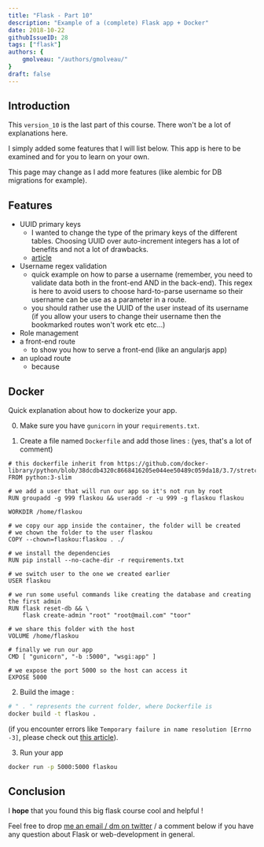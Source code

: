 ```yaml
---
title: "Flask - Part 10"
description: "Example of a (complete) Flask app + Docker"
date: 2018-10-22
githubIssueID: 28
tags: ["flask"]
authors: {
    gmolveau: "/authors/gmolveau/"
}
draft: false
---
```



## Introduction

This `version_10` is the last part of this course. There won't be a lot of explanations here. 

I simply added some features that I will list below. This app is here to be examined and for you to learn on your own.

This page may change as I add more features (like alembic for DB migrations for example).

## Features

* UUID primary keys
    * I wanted to change the type of the primary keys of the different tables. Choosing UUID over auto-increment integers has a lot of benefits and not a lot of drawbacks.
    * [article](https://www.clever-cloud.com/blog/engineering/2015/05/20/why-auto-increment-is-a-terrible-idea/)
* Username regex validation
    * quick example on how to parse a username (remember, you need to validate data both in the front-end AND in the back-end). This regex is here to avoid users to choose hard-to-parse username so their username can be use as a parameter in a route.
    * you should rather use the UUID of the user instead of its username (if you allow your users to change their username then the bookmarked routes won't work etc etc...)
* Role management
* a front-end route
    * to show you how to serve a front-end (like an angularjs app)
* an upload route
    * because

## Docker

Quick explanation about how to dockerize your app.

0. Make sure you have `gunicorn` in your `requirements.txt`.

1. Create a file named `Dockerfile` and add those lines : (yes, that's a lot of comment)

```
# this dockerfile inherit from https://github.com/docker-library/python/blob/38dcdb4320c8668416205e044ee50489c059da18/3.7/stretch/slim/Dockerfile
FROM python:3-slim

# we add a user that will run our app so it's not run by root
RUN groupadd -g 999 flaskou && useradd -r -u 999 -g flaskou flaskou

WORKDIR /home/flaskou

# we copy our app inside the container, the folder will be created
# we chown the folder to the user flaskou
COPY --chown=flaskou:flaskou . ./

# we install the dependencies
RUN pip install --no-cache-dir -r requirements.txt

# we switch user to the one we created earlier
USER flaskou

# we run some useful commands like creating the database and creating the first admin
RUN flask reset-db && \
	flask create-admin "root" "root@mail.com" "toor"

# we share this folder with the host
VOLUME /home/flaskou

# finally we run our app
CMD [ "gunicorn", "-b :5000", "wsgi:app" ]

# we expose the port 5000 so the host can access it
EXPOSE 5000
```

2. Build the image :

```bash
# " . " represents the current folder, where Dockerfile is
docker build -t flaskou .
```

(if you encounter errors like `Temporary failure in name resolution [Errno -3]`, please check out [this article](https://gist.github.com/gmolveau/6fa0ddb4546ec5bd073d0037370be31e)).

3. Run your app

```bash
docker run -p 5000:5000 flaskou
```

## Conclusion

I **hope** that you found this big flask course cool and helpful !

Feel free to drop [me an email / dm on twitter](/authors/gmolveau/) / a comment below if you have any question about Flask or web-development in general.